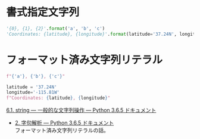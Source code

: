 # 書式指定文字列

``` python
'{0}, {1}, {2}'.format('a', 'b', 'c')
'Coordinates: {latitude}, {longitude}'.format(latitude='37.24N', longitude='-115.81W')
```

# フォーマット済み文字列リテラル

``` python
f"{'a'}, {'b'}, {'c'}"

latitude = '37.24N'
longitude='-115.81W'
f"Coordinates: {latitude}, {longitude}"
```

<div class="seealso">

[6.1. string — 一般的な文字列操作 — Python 3.6.5
ドキュメント](https://docs.python.jp/3/library/string.html)

  - [2. 字句解析 — Python 3.6.5
    ドキュメント](https://docs.python.jp/3/reference/lexical_analysis.html#f-strings)  
    フォーマット済み文字列リテラルの話。

</div>
